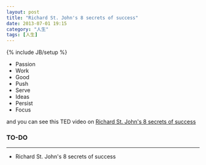 ```yaml
---
layout: post
title: "Richard St. John's 8 secrets of success"
date: 2013-07-01 19:15
category: "人生"
tags: [人生]
---
```

{% include JB/setup %}


+ Passion
+ Work 
+ Good
+ Push
+ Serve
+ Ideas
+ Persist
+ Focus

and you can see this TED video on [Richard St. John's 8 secrets of success](http://www.ted.com/talks/richard_st_john_s_8_secrets_of_success.html)


### TO-DO
---
+ Richard St. John's 8 secrets of success 

